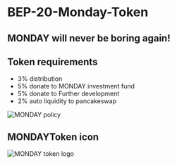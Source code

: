 # BEP-20-Monday-Token

## MONDAY will never be boring again!

## Token requirements

* 3% distribution
* 5% donate to MONDAY investment fund
* 5% donate to Further development
* 2% auto liquidity to pancakeswap

![MONDAY policy](https://user-images.githubusercontent.com/81155918/119670908-f8b9a600-be41-11eb-9cd9-161edbdeedbe.jpeg)

## MONDAYToken icon

![MONDAY token logo](https://user-images.githubusercontent.com/81155918/119670941-feaf8700-be41-11eb-980b-32b90e33e727.jpeg)
